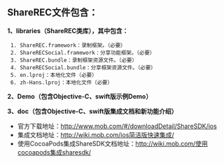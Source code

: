 
## ShareREC文件包含：

**1、libraries（ShareREC类库），其中包含：**

     1. ShareREC.framework：录制框架。（必要）
     2. ShareRECSocial.framework：分享功能框架。（必要）
     3. ShareREC.bundle：录制框架资源文件。（必要）
     4. ShareRECSocial.bundle：分享框架资源文件。（必要）
     5. en.lproj：本地化文件（必要）
     6. zh-Hans.lproj：本地化文件（必要）

**2、Demo（包含Objective-C、swift版示例Demo）**
 
**3、doc（包含Objective-C、swift版集成文档和新功能介绍）**

* 官方下载地址：http://www.mob.com/#/downloadDetail/ShareSDK/ios
* 集成文档地址：http://wiki.mob.com/ios简洁版快速集成/
* 使用CocoaPods集成ShareSDK文档地址：http://wiki.mob.com/使用cocoapods集成sharesdk/
